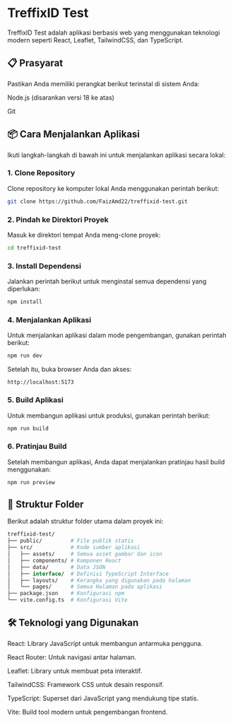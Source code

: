 # TreffixID Test

TreffixID Test adalah aplikasi berbasis web yang menggunakan teknologi modern seperti React, Leaflet, TailwindCSS, dan TypeScript.

## 📋 Prasyarat
Pastikan Anda memiliki perangkat berikut terinstal di sistem Anda:

Node.js (disarankan versi 18 ke atas)

Git


## 📦 Cara Menjalankan Aplikasi
Ikuti langkah-langkah di bawah ini untuk menjalankan aplikasi secara lokal:

### 1. Clone Repository
Clone repository ke komputer lokal Anda menggunakan perintah berikut:

```bash
git clone https://github.com/FaizAmd22/treffixid-test.git
```


### 2. Pindah ke Direktori Proyek
Masuk ke direktori tempat Anda meng-clone proyek:

```bash
cd treffixid-test
```

### 3. Install Dependensi
Jalankan perintah berikut untuk menginstal semua dependensi yang diperlukan:

```bash
npm install
```

### 4. Menjalankan Aplikasi
Untuk menjalankan aplikasi dalam mode pengembangan, gunakan perintah berikut:

```bash
npm run dev
```
Setelah itu, buka browser Anda dan akses:

```arduino
http://localhost:5173
```

### 5. Build Aplikasi
Untuk membangun aplikasi untuk produksi, gunakan perintah berikut:

```bash
npm run build
```
### 6. Pratinjau Build
Setelah membangun aplikasi, Anda dapat menjalankan pratinjau hasil build menggunakan:

```bash
npm run preview
```

## 📂 Struktur Folder
Berikut adalah struktur folder utama dalam proyek ini:

```graphql
treffixid-test/
├── public/         # File publik statis
├── src/            # Kode sumber aplikasi
│   ├── assets/     # Semua asset gambar dan icon
│   ├── components/ # Komponen React
│   ├── data/       # Data JSON
│   ├── interface/  # Definisi TypeScript Interface
│   ├── layouts/    # Kerangka yang digunakan pada halaman
│   └── pages/      # Semua Halaman pada aplikasi
├── package.json    # Konfigurasi npm
└── vite.config.ts  # Konfigurasi Vite
```

## 🛠 Teknologi yang Digunakan

React: Library JavaScript untuk membangun antarmuka pengguna.

React Router: Untuk navigasi antar halaman.

Leaflet: Library untuk membuat peta interaktif.

TailwindCSS: Framework CSS untuk desain responsif.

TypeScript: Superset dari JavaScript yang mendukung tipe statis.

Vite: Build tool modern untuk pengembangan frontend.

